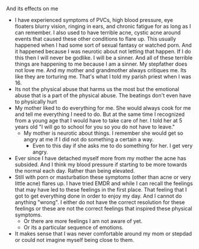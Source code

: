And its effects on me
- I have experienced symptoms of PVCs, high blood pressure, eye floaters blurry vision, ringing in ears, and chronic fatigue for as long as I can remember. I also used to have terrible acne, cystic acne around events that caused these other conditions to flare up. This usually happened when I had some sort of sexual fantasy or watched porn. And it happened because I was neurotic about not letting that happen. If I do this then I will never be godlike. I will be a sinner. And all of these terrible things are happening to me because I am a sinner. My stepfather does not love me. And my mother and grandmother always critiques me. Its like they are torturing me. That's what I told my parish priest when I was 16.
- Its not the physical abuse that harms us the most but the emotional abuse that is a part of the physical abuse. The beatings don't even have to physically hurt 
- My mother liked to do everything for me. She would always cook for me and tell me everything I need to do. But at the same time I recognized from a young age that I would have to take care of her. I told her at 5 years old "I will go to school for you so you do not have to leave." 
	- My mother is neurotic about things. I remember she would get so angry at me if I did not do something a certain a way.
		- Even to this day if she asks me to do something for her. I get very angry.
- Ever since I have detached myself more from my mother the acne has subsided. And I think my blood pressure if starting to be more towards the normal each day. Rather than being elevated.
- Still with porn or masturbation these symptoms (other than acne or very little acne) flares up. I have tried EMDR and while I can recall the feelings that may have led to these feelings in the first place. That feeling that I got to get everything done in order to enjoy my day. And I cannot do anything "wrong". I either do not have the correct resolution for these feelings or these are not the correct feelings that inspired these physical symptoms. 
	- Or there are more feelings I am not aware of yet.
	- Or its a particular sequence of emotions.
- It makes sense that I was never comfortable around my mom or stepdad or could not imagine myself being close to them.